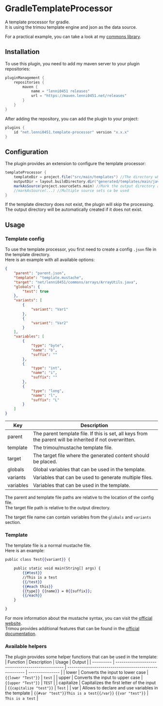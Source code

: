 # GradleTemplateProcessor
A template processor for gradle.\
It is using the trimou template engine and json as the data source.

For a practical example, you can take a look at my [commons library](https://github.com/Lenni0451/commons/tree/main/commons-functional/src/main/templates).

## Installation
To use this plugin, you need to add my maven server to your plugin repositories:
```groovy
pluginManagement {
    repositories {
        maven {
            name = "lenni0451 releases"
            url = "https://maven.lenni0451.net/releases"
        }
    }
}
```

After adding the repository, you can add the plugin to your project:
```groovy
plugins {
    id "net.lenni0451.template-processor" version "x.x.x"
}
```

## Configuration
The plugin provides an extension to configure the template processor:
```groovy
templateProcessor {
    templateDir = project.file("src/main/templates") //The directory where the templates are located
    outputDir = layout.buildDirectory.dir("generated/templates/main/java") //The directory where the generated files should be places
    markAsSource(project.sourceSets.main) //Mark the output directory as a source directory for the given source set
    //markAsSource(...) //Multiple source sets ca be used
}
```
If the template directory does not exist, the plugin will skip the processing.\
The output directory will be automatically created if it does not exist.

## Usage
### Template config
To use the template processor, you first need to create a config `.json` file in the template directory.\
Here is an example with all available options:
```json
{
    "parent": "parent.json",
    "template": "template.mustache",
    "target": "net/lenni0451/commons/arrays/ArrayUtils.java",
    "globals": {
        "test": true
    },
    "variants": [
        {
            "variant": "Var1"
        },
        {
            "variant": "Var2"
        }
    ],
    "variables": [
        {
            "type": "byte",
            "name": "b",
            "suffix": ""
        },
        {
            "type": "int",
            "name": "i",
            "suffix": ""
        },
        {
            "type": "long",
            "name": "l",
            "suffix": "L"
        }
    ]
}
```
| Key       | Description                                                                                              |
| --------- | -------------------------------------------------------------------------------------------------------- |
| parent    | The parent template file. If this is set, all keys from the parent will be inherited if not overwritten. |
| template  | The trimou/mustache template file.                                                                       |
| target    | The target file where the generated content should be placed.                                            |
| globals   | Global variables that can be used in the template.                                                       |
| variants  | Variables that can be used to generate multiple files.                                                   |
| variables | Variables that can be used in the template.                                                              |

The parent and template file paths are relative to the location of the config file.\
The target file path is relative to the output directory.

The target file name can contain variables from the `globals` and `variants` section.

### Template
The template file is a normal mustache file.\
Here is an example:
```mustache
public class Test{{variant}} {

    public static void main(String[] args) {
        {{#test}}
        //This is a test
        {{/test}}
        {{#each this}}
        {{type}} {{name}} = 0{{suffix}};
        {{/each}}
    }

}
```
For more information about the mustache syntax, you can visit the [official website](https://mustache.github.io/mustache.5.html).\
Trimou provides additional features that can be found in the [official documentation](http://trimou.org/doc/latest.html).

### Available helpers
The plugin provides some helper functions that can be used in the template:
| Function   | Description                                         | Usage                                                    | Output           |
| ---------- | --------------------------------------------------- | -------------------------------------------------------- | ---------------- |
| lower      | Converts the input to lower case                    | `{{lower "Test"}}`                                       | `test`           |
| upper      | Converts the input to upper case                    | `{{upper "Test"}}`                                       | `TEST`           |
| capitalize | Capitalizes the first letter of the input           | `{{capitalize "test"}}`                                  | `Test`           |
| var        | Allows to declare and use variables in the template | `{{#var "test"}}This is a test{{/var}}` `{{var "test"}}` | `This is a test` |
